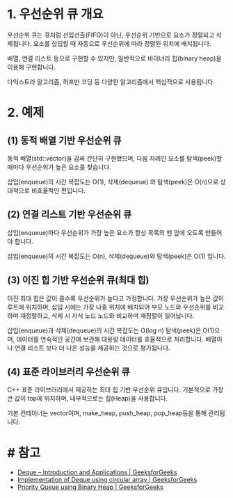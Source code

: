 # 1. 우선순위 큐 개요

우선순위 큐는 큐처럼 선입선출(FIFO)이 아닌, 우선순위 기반으로 요소가 정렬되고 삭제됩니다. 요소를 삽입할 때 자동으로 우선순위에 따라 정렬된 위치에 배치됩니다.

배열, 연결 리스트 등으로 구현할 수 있지만, 일반적으로 바이너리 힙(binary heap)을 이용해 구현합니다. 

다익스트라 알고리즘, 허프만 코딩 등 다양한 알고리즘에서 핵심적으로 사용됩니다.

# 2. 예제

## (1) 동적 배열 기반 우선순위 큐

동적 배열(std::vector)을 감싸 간단히 구현했으며, 다음 차례인 요소를 탐색(peek)할 때마다 우선순위가 높은 요소를 찾습니다. 

삽입(enqueue)의 시간 복잡도는 O(1), 삭제(dequeue) 와 탐색(peek)은 O(n)으로 상대적으로 비효율적인 편입니다.

## (2) 연결 리스트 기반 우선순위 큐

삽입(enqueue)마다 우선순위가 가장 높은 요소가 항상 목록의 맨 앞에 오도록 만들어야 합니다.

삽입(enqueue)의 시간 복잡도는 O(n), 삭제(dequeue)와 탐색(peek)은 O(1) 입니다.

## (3) 이진 힙 기반 우선순위 큐(최대 힙)

이진 최대 힙은 값이 클수록 우선순위가 높다고 가정합니다. 가장 우선순위가 높은 값이 루트에 위치하며, 삽입 시에는 가장 나중 위치에 배치되어 부모 노드와 우선순위를 비교하며 재정렬하고, 삭제 시 자식 노드 노드와 비교하며 재정렬이 일어납니다.

삽입(enqueue)과 삭제(dequeue)의 시간 복잡도는 O(log n) 탐색(peek)은 O(1)으며, 데이터를 연속적인 공간에 보관해 대용량 데이터를 효율적으로 처리합니다. 배열이나 연결 리스트 보다 더 나은 성능을 제공하는 것으로 평가됩니다.

## (4) 표준 라이브러리 우선순위 큐

C++ 표준 라이브러리에서 제공하는 최대 힙 기반 우선순위 큐입니다. 기본적으로 가장 큰 값이 top에 위치하며, 내부적으로는 힙(Heap)을 사용합니다.

기본 컨테이너는 vector이며, make_heap, push_heap, pop_heap등을 통해 관리됩니다.

# # 참고

- [Deque – Introduction and Applications | GeeksforGeeks](https://www.geeksforgeeks.org/deque-set-1-introduction-applications/)
- [Implementation of Deque using circular array | GeeksforGeeks](https://www.geeksforgeeks.org/implementation-deque-using-circular-array/)
- [Priority Queue using Binary Heap | GeeksforGeeks](https://www.geeksforgeeks.org/priority-queue-using-binary-heap/)
